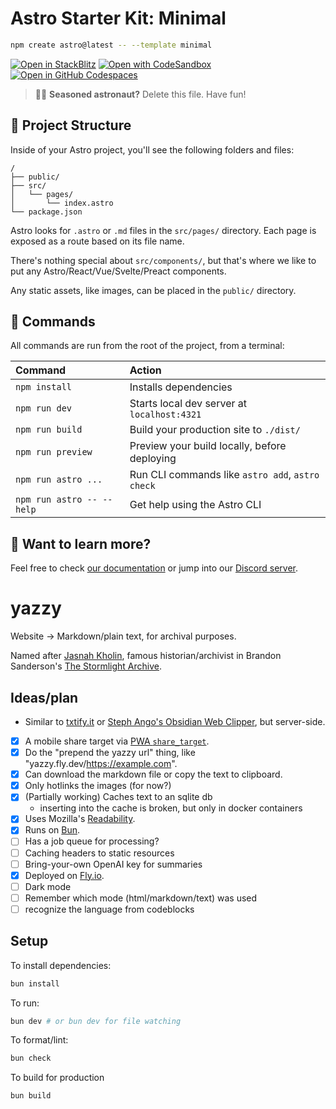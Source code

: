 # Astro Starter Kit: Minimal

```sh
npm create astro@latest -- --template minimal
```

[![Open in StackBlitz](https://developer.stackblitz.com/img/open_in_stackblitz.svg)](https://stackblitz.com/github/withastro/astro/tree/latest/examples/minimal)
[![Open with CodeSandbox](https://assets.codesandbox.io/github/button-edit-lime.svg)](https://codesandbox.io/p/sandbox/github/withastro/astro/tree/latest/examples/minimal)
[![Open in GitHub Codespaces](https://github.com/codespaces/badge.svg)](https://codespaces.new/withastro/astro?devcontainer_path=.devcontainer/minimal/devcontainer.json)

> 🧑‍🚀 **Seasoned astronaut?** Delete this file. Have fun!

## 🚀 Project Structure

Inside of your Astro project, you'll see the following folders and files:

```text
/
├── public/
├── src/
│   └── pages/
│       └── index.astro
└── package.json
```

Astro looks for `.astro` or `.md` files in the `src/pages/` directory. Each page is exposed as a route based on its file name.

There's nothing special about `src/components/`, but that's where we like to put any Astro/React/Vue/Svelte/Preact components.

Any static assets, like images, can be placed in the `public/` directory.

## 🧞 Commands

All commands are run from the root of the project, from a terminal:

| Command                   | Action                                           |
| :------------------------ | :----------------------------------------------- |
| `npm install`             | Installs dependencies                            |
| `npm run dev`             | Starts local dev server at `localhost:4321`      |
| `npm run build`           | Build your production site to `./dist/`          |
| `npm run preview`         | Preview your build locally, before deploying     |
| `npm run astro ...`       | Run CLI commands like `astro add`, `astro check` |
| `npm run astro -- --help` | Get help using the Astro CLI                     |

## 👀 Want to learn more?

Feel free to check [our documentation](https://docs.astro.build) or jump into our [Discord server](https://astro.build/chat).

# yazzy

Website → Markdown/plain text, for archival purposes.

Named after [Jasnah Kholin](https://coppermind.net/wiki/Jasnah_Kholin), famous historian/archivist in Brandon Sanderson's [The Stormlight Archive](https://coppermind.net/wiki/The_Stormlight_Archive).

## Ideas/plan

- Similar to [txtify.it](https://txtify.it/) or [Steph Ango's Obsidian Web Clipper](https://stephango.com/obsidian-web-clipper), but server-side.
- [x] A mobile share target via [PWA `share_target`](https://developer.mozilla.org/en-US/docs/Web/Manifest/share_target).
- [x] Do the  "prepend the yazzy url" thing, like "yazzy.fly.dev/https://example.com". 
- [x] Can download the markdown file or copy the text to clipboard.
- [x] Only hotlinks the images (for now?)
- [x] (Partially working) Caches text to an sqlite db
    - inserting into the cache is broken, but only in docker containers
- [x] Uses Mozilla's [Readability](https://github.com/mozilla/readability).
- [x] Runs on [Bun](https://bun.sh).
- [ ] Has a job queue for processing?
- [ ] Caching headers to static resources
- [ ] Bring-your-own OpenAI key for summaries
- [x] Deployed on [Fly.io](https://fly.io/).
- [ ] Dark mode
- [ ] Remember which mode (html/markdown/text) was used
- [ ] recognize the language from codeblocks

## Setup
To install dependencies:

```bash
bun install
```

To run:

```bash
bun dev # or bun dev for file watching
```

To format/lint:

```bash
bun check
```

To build for production

```bash
bun build
```
